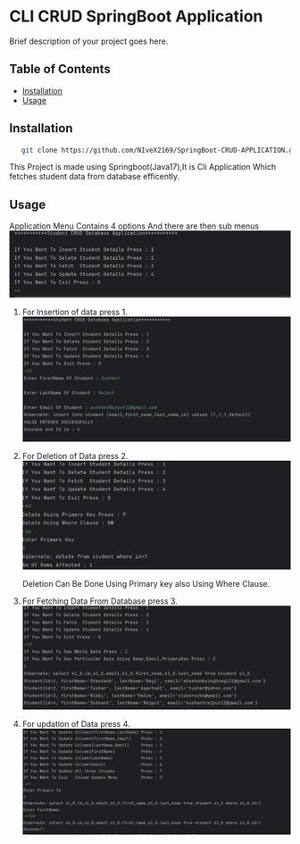 # CLI CRUD SpringBoot Application

Brief description of your project goes here.

## Table of Contents

- [Installation](#installation)
- [Usage](#usage)

## Installation

```bash
   git clone https://github.com/NIveX2169/SpringBoot-CRUD-APPLICATION.git
```
This Project is made using Springboot(Java17),It is Cli Application Which fetches student data from database efficently.

## Usage

   Application Menu Contains 4 options And there are then sub menus
    ![Menu](/images/menu.png)




1. For Insertion of data press 1.
    ![insertion](/images/insert_data.png)

   
3. For Deletion of Data press 2.
    ![deletion](/images/delete_using_primarykey.png)
   
   Deletion Can Be Done Using Primary key also Using Where Clause.

   
3. For Fetching Data From Database press 3.
    ![fetching](/images/fetch_all_data.png)

   
4. For updation of Data press 4.
    ![updation](/images/updating_column.png)





